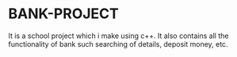 # BANK-PROJECT
It is a school project which i make using c++. It also contains all the functionality of bank such searching of details, deposit money, etc.

